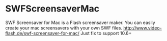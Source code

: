 SWFScreensaverMac
=================
SWF Screensaver for Mac is a Flash screensaver maker. You can easily create your mac screensavers with your own SWF files.
http://www.video-flash.de/swf-screensaver-for-mac/
Just fix to support 10.6+
